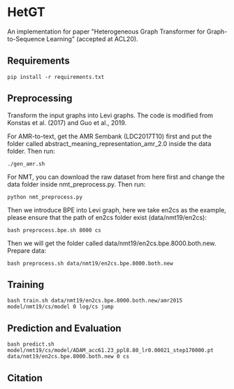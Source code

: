 # HetGT
An implementation for paper "Heterogeneous Graph Transformer for Graph-to-Sequence Learning" (accepted at ACL20).

## Requirements
```pip install -r requirements.txt```

## Preprocessing
Transform the input graphs into Levi graphs. The code is modified from Konstas et al. (2017) and Guo et al., 2019.

For AMR-to-text, get the AMR Sembank (LDC2017T10) first and put the folder called abstract_meaning_representation_amr_2.0 inside the data folder. Then run:

```./gen_amr.sh```

For NMT, you can download the raw dataset from here first and change the data folder inside nmt_preprocess.py. Then run:

```python nmt_preprocess.py```

Then we introduce BPE into Levi graph, here we take en2cs as the example, please ensure that the path of en2cs folder exist (data/nmt19/en2cs):

```bash preprocess.bpe.sh 8000 cs```

Then we will get the folder called data/nmt19/en2cs.bpe.8000.both.new. Prepare data:

```bash preprocess.sh data/nmt19/en2cs.bpe.8000.both.new ```

## Training

``` bash train.sh data/nmt19/en2cs.bpe.8000.both.new/amr2015 model/nmt19/cs/model 0 log/cs jump ```


## Prediction and Evaluation

```bash predict.sh model/nmt19/cs/model/ADAM_acc61.23_ppl8.80_lr0.00021_step170000.pt data/nmt19/en2cs.bpe.8000.both.new 0 cs ```

## Citation
